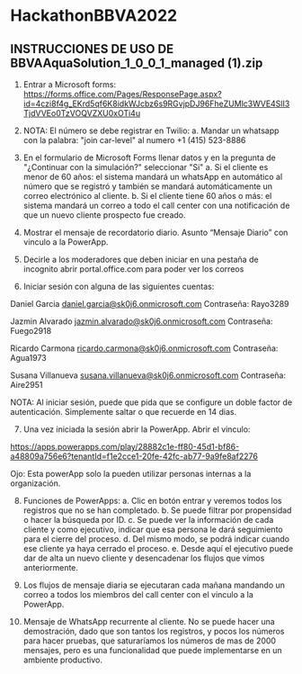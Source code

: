 # HackathonBBVA2022


## INSTRUCCIONES DE USO DE BBVAAquaSolution_1_0_0_1_managed (1).zip

1.	Entrar a Microsoft forms: https://forms.office.com/Pages/ResponsePage.aspx?id=4czi8f4g_EKrd5qf6K8idkWJcbz6s9RGvjpDJ96FheZUMlc3WVE4SlI3TjdVVEo0TzVOQVZXU0xOTi4u

2.	NOTA: El número se debe registrar en Twilio:
    a.	Mandar un whatsapp con la palabra: "join car-level" al numero +1 (415) 523-8886
    
3.	En el formulario de Microsoft Forms llenar datos y en la pregunta de "¿Continuar con la simulación?" seleccionar "Si"
    a.	Si el cliente es menor de 60 años: el sistema mandará un whatsApp en automático al número que se registró y también se mandará automáticamente un correo electrónico al cliente.
    b.	Si el cliente tiene 60 años o más: el sistema mandará un correo a todo el call center con una notificación de que un nuevo cliente prospecto fue creado.
    
4.	Mostrar el mensaje de recordatorio diario. Asunto “Mensaje Diario” con vinculo a la PowerApp.

5.	Decirle a los moderadores que deben iniciar en una pestaña de incognito abrir portal.office.com para poder ver los correos

6.	Iniciar sesión con alguna de las siguientes cuentas:

Daniel Garcia
daniel.garcia@sk0j6.onmicrosoft.com
Contraseña: Rayo3289

Jazmin Alvarado
jazmin.alvarado@sk0j6.onmicrosoft.com
Contraseña: Fuego2918

Ricardo Carmona
ricardo.carmona@sk0j6.onmicrosoft.com
Contraseña: Agua1973

Susana Villanueva
susana.villanueva@sk0j6.onmicrosoft.com
Contraseña: Aire2951

NOTA: Al iniciar sesión, puede que pida que se configure un doble factor de autenticación. Simplemente saltar o que recuerde en 14 dias.

7.	Una vez iniciada la sesión abrir la PowerApp. Abrir el vinculo: 

https://apps.powerapps.com/play/28882c1e-ff80-45d1-bf86-a48809a756e6?tenantId=f1e2cce1-20fe-42fc-ab77-9a9fe8af2276

Ojo: Esta powerApp solo la pueden utilizar personas internas a la organización.

8.	Funciones de PowerApps:
  a.	Clic en botón entrar y veremos todos los registros que no se han completado.
  b.	Se puede filtrar por propensidad o hacer la búsqueda por ID.
  c.	Se puede ver la información de cada cliente y como ejecutivo, indicar que esa persona le dará seguimiento para el cierre del proceso.
  d.	Del mismo modo, se podrá indicar cuando ese cliente ya haya cerrado el proceso.
  e.	Desde aquí el ejecutivo puede dar de alta un nuevo cliente y desencadenar los flujos que vimos anteriormente.
  
9.	Los flujos de mensaje diaria se ejecutaran cada mañana mandando un correo a todos los miembros del call center con el vinculo a la PowerApp.

10.	Mensaje de WhatsApp recurrente al cliente. No se puede hacer una demostración, dado que son tantos los registros, y pocos los números para hacer pruebas, que saturaríamos los números de mas de 2000 mensajes, pero es una funcionalidad que puede implementarse en un ambiente productivo.
